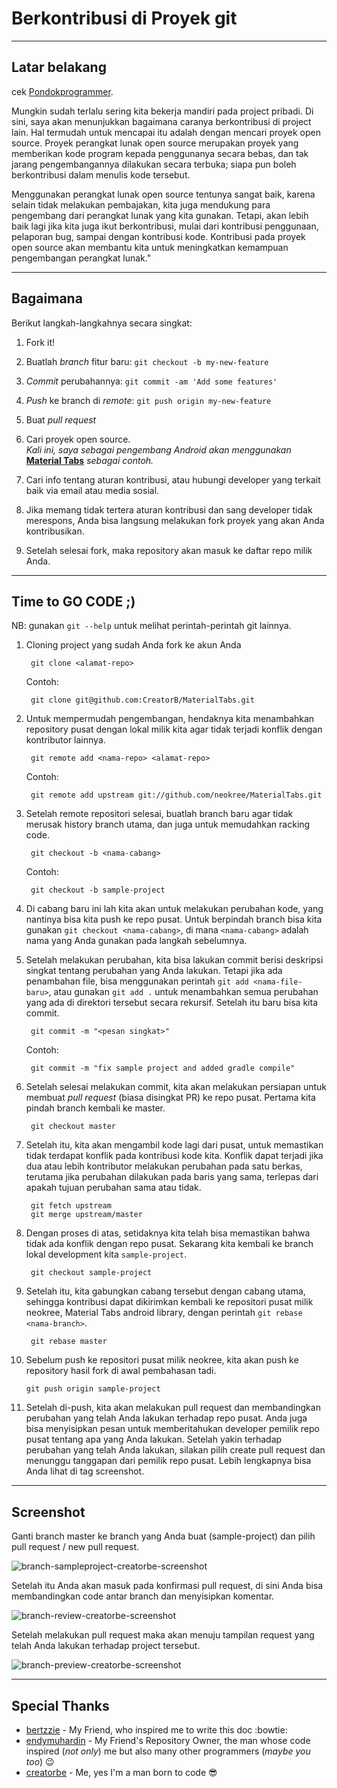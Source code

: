 # Berkontribusi di Proyek git

----
## Latar belakang
cek [Pondokprogrammer](pondokprogrammer.com/tutorial-github/).

Mungkin sudah terlalu sering kita bekerja mandiri pada project pribadi. Di sini, saya akan menunjukkan bagaimana caranya berkontribusi di project lain. Hal termudah untuk mencapai itu adalah dengan mencari proyek open source. Proyek perangkat lunak open source merupakan proyek yang memberikan kode program kepada penggunanya secara bebas, dan tak jarang pengembangannya dilakukan secara terbuka; siapa pun boleh berkontribusi dalam menulis kode tersebut.

Menggunakan perangkat lunak open source tentunya sangat baik, karena selain tidak melakukan pembajakan, kita juga mendukung para pengembang dari perangkat lunak yang kita gunakan. Tetapi, akan lebih baik lagi jika kita juga ikut berkontribusi, mulai dari kontribusi penggunaan, pelaporan bug, sampai dengan kontribusi kode. Kontribusi pada proyek open source akan membantu kita untuk meningkatkan kemampuan pengembangan perangkat lunak."

----
## Bagaimana

Berikut langkah-langkahnya secara singkat:

1. Fork it!
2. Buatlah *branch* fitur baru: `git checkout -b my-new-feature`
3. *Commit* perubahannya: `git commit -am 'Add some features'`
4. *Push* ke branch di *remote*: `git push origin my-new-feature`
5. Buat *pull request*

1. Cari proyek open source.  
*Kali ini, saya sebagai pengembang Android akan menggunakan* **[Material Tabs](https://github.com/neokree/MaterialTabs)** *sebagai contoh.*
2. Cari info tentang aturan kontribusi, atau hubungi developer yang terkait baik via email atau media sosial.
3. Jika memang tidak tertera aturan kontribusi dan sang developer tidak merespons, Anda bisa langsung melakukan fork proyek yang akan Anda kontribusikan.
4. Setelah selesai fork, maka repository akan masuk ke daftar repo milik Anda.

----
## Time to GO CODE ;)

NB: gunakan `git --help` untuk melihat perintah-perintah git lainnya.

1. Cloning project yang sudah Anda fork ke akun Anda

        git clone <alamat-repo>

    Contoh:

        git clone git@github.com:CreatorB/MaterialTabs.git

2. Untuk mempermudah pengembangan, hendaknya kita menambahkan repository pusat dengan lokal milik kita agar tidak terjadi konflik dengan kontributor lainnya.

        git remote add <nama-repo> <alamat-repo>

    Contoh:

        git remote add upstream git://github.com/neokree/MaterialTabs.git

3. Setelah remote repositori selesai, buatlah branch baru agar tidak merusak history branch utama, dan juga untuk memudahkan racking code.

        git checkout -b <nama-cabang>

    Contoh:

        git checkout -b sample-project

4. Di cabang baru ini lah kita akan untuk melakukan perubahan kode, yang nantinya bisa kita push ke repo pusat. Untuk berpindah branch bisa kita gunakan `git checkout <nama-cabang>`, di mana `<nama-cabang>` adalah nama yang Anda gunakan pada langkah sebelumnya.

5. Setelah melakukan perubahan, kita bisa lakukan commit berisi deskripsi singkat tentang perubahan yang Anda lakukan. Tetapi jika ada penambahan file, bisa menggunakan perintah `git add <nama-file-baru>`, atau gunakan `git add .` untuk menambahkan semua perubahan yang ada di direktori tersebut secara rekursif. Setelah itu baru bisa kita commit.

        git commit -m "<pesan singkat>"

    Contoh:

        git commit -m "fix sample project and added gradle compile"

6. Setelah selesai melakukan commit, kita akan melakukan persiapan untuk membuat *pull request* (biasa disingkat PR) ke repo pusat. Pertama kita pindah branch kembali ke master. 

        git checkout master

7. Setelah itu, kita akan mengambil kode lagi dari pusat, untuk memastikan tidak terdapat konflik pada kontribusi kode kita. Konflik dapat terjadi jika dua atau lebih kontributor melakukan perubahan pada satu berkas, terutama jika perubahan dilakukan pada baris yang sama, terlepas dari apakah tujuan perubahan sama atau tidak.

        git fetch upstream
        git merge upstream/master

8. Dengan proses di atas, setidaknya kita telah bisa memastikan bahwa tidak ada konflik dengan repo pusat. Sekarang kita kembali ke branch lokal development kita `sample-project`.

        git checkout sample-project

9. Setelah itu, kita gabungkan cabang tersebut dengan cabang utama, sehingga kontribusi dapat dikirimkan kembali ke repositori pusat milik neokree, Material Tabs android library, dengan perintah `git rebase <nama-branch>`.

        git rebase master

10. Sebelum push ke repositori pusat milik neokree, kita akan push ke repository hasil fork di awal pembahasan tadi.

        git push origin sample-project

11. Setelah di-push, kita akan melakukan pull request dan membandingkan perubahan yang telah Anda lakukan terhadap repo pusat. Anda juga bisa menyisipkan pesan untuk memberitahukan developer pemilik repo pusat tentang apa yang Anda lakukan. Setelah yakin terhadap perubahan yang telah Anda lakukan, silakan pilih create pull request dan menunggu tanggapan dari pemilik repo pusat. Lebih lengkapnya bisa Anda lihat di tag screenshot.

----
## Screenshot

Ganti branch master ke branch yang Anda buat (sample-project) dan pilih pull request / new pull request.

![branch-sampleproject-creatorbe-screenshot](https://raw.githubusercontent.com/CreatorB/ss/master/git/jasaprogrammer-creatorbe-pondokprogrammer-pull.png)

Setelah itu Anda akan masuk pada konfirmasi pull request, di sini Anda bisa membandingkan code antar branch dan menyisipkan komentar.

![branch-review-creatorbe-screenshot](https://raw.githubusercontent.com/CreatorB/ss/master/git/jasaprogrammer-creatorbe-pondokprogrammer-pull-message.png)

Setelah melakukan pull request maka akan menuju tampilan request yang telah Anda lakukan terhadap project tersebut.

![branch-preview-creatorbe-screenshot](https://raw.githubusercontent.com/CreatorB/ss/master/git/jasaprogrammer-creatorbe-pondokprogrammer-pull-review.png)

----
## Special Thanks

* [bertzzie](https://github.com/bertzzie) - My Friend, who inspired me to write this doc :bowtie:
* [endymuhardin](https://github.com/endymuhardin) - My Friend's Repository Owner, the man whose code inspired (*not only*) me but also many other programmers (*maybe you too*) :wink:
* [creatorbe](https://github.com/creatorb) - Me, yes I'm a man born to code :sunglasses:

